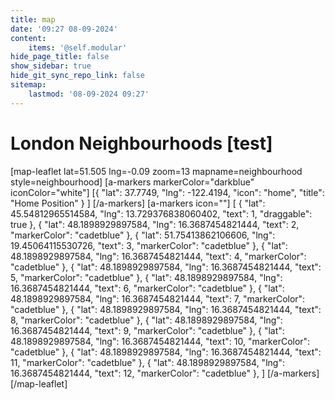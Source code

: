 ```yaml
---
title: map
date: '09:27 08-09-2024'
content:
    items: '@self.modular'
hide_page_title: false
show_sidebar: true
hide_git_sync_repo_link: false
sitemap:
    lastmod: '08-09-2024 09:27'
---
```


# London Neighbourhoods [test]
[map-leaflet lat=51.505 lng=-0.09 zoom=13 mapname=neighbourhood style=neighbourhood]
[a-markers markerColor="darkblue"
iconColor="white"]
[{ "lat": 37.7749, "lng": -122.4194, "icon": "home", "title": "Home Position" } ]
[/a-markers]
[a-markers icon=""]
[
{ "lat": 45.54812965514584,  "lng": 13.729376838060402, "text": 1, "draggable": true  },
{ "lat":  48.1898929897584,  "lng": 16.3687454821444, "text": 2, "markerColor": "cadetblue" },
{ "lat":  51.75413862106606,  "lng": 19.45064115530726, "text": 3, "markerColor": "cadetblue" },
{ "lat":  48.1898929897584,  "lng": 16.3687454821444, "text": 4, "markerColor": "cadetblue" },
{ "lat":  48.1898929897584,  "lng": 16.3687454821444, "text": 5, "markerColor": "cadetblue" },
{ "lat":  48.1898929897584,  "lng": 16.3687454821444, "text": 6, "markerColor": "cadetblue" },
{ "lat":  48.1898929897584,  "lng": 16.3687454821444, "text": 7, "markerColor": "cadetblue" },
{ "lat":  48.1898929897584,  "lng": 16.3687454821444, "text": 8, "markerColor": "cadetblue" },
{ "lat":  48.1898929897584,  "lng": 16.3687454821444, "text": 9, "markerColor": "cadetblue" },
{ "lat":  48.1898929897584,  "lng": 16.3687454821444, "text": 10, "markerColor": "cadetblue" },
{ "lat":  48.1898929897584,  "lng": 16.3687454821444, "text": 11, "markerColor": "cadetblue" },
{ "lat":  48.1898929897584,  "lng": 16.3687454821444, "text": 12, "markerColor": "cadetblue" },
]
[/a-markers]
[/map-leaflet]